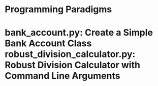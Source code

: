 <h1>Programming Paradigms<h1>
<b>bank_account.py:<b> Create a Simple Bank Account Class
<b>robust_division_calculator.py:<b> Robust Division Calculator with Command Line Arguments